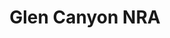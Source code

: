 ---
unit_code: "GLCA"
unit_name: "Glen Canyon NRA"
unit_type: "National Recreation Area"
nps_region: "Intermountain"
scalerank: 4
note: "null"
name: "Glen Canyon NRA"
featureclass: "National Park Service"
geojson: >-
  {"type":"Feature","properties":{},"geometry":{"type":"Polygon","coordinates":[[[-110.00028483072917,37.261433919270836],[-110.00028483072917,37.261433919270836],[-109.9471435546875,37.261433919270836],[-109.9471435546875,37.23246256510417],[-109.9697265625,37.209920247395836],[-109.98909505208334,37.223103841145836],[-109.99796549479167,37.23502604166667],[-110.06685384114584,37.26542154947917],[-110.12455240885417,37.313557942708336],[-110.15901692708334,37.329833984375],[-110.20402018229167,37.3275146484375],[-110.26700846354167,37.302815755208336],[-110.2890625,37.29960123697917],[-110.29683430989584,37.30289713541667],[-110.3128662109375,37.3173828125],[-110.323486328125,37.3206787109375],[-110.3345947265625,37.31766764322917],[-110.35603841145834,37.30362955729167],[-110.36848958333334,37.29960123697917],[-110.412109375,37.29911295572917],[-110.429931640625,37.29337565104167],[-110.44417317708334,37.28202311197917],[-110.450439453125,37.27909342447917],[-110.458740234375,37.27872721354167],[-110.47688802083334,37.28068033854167],[-110.48457845052084,37.27909342447917],[-110.5029296875,37.2646484375],[-110.5205078125,37.24613444010417],[-110.5394287109375,37.23075358072917],[-110.56640625,37.225056966145836],[-110.56636555989584,37.221394856770836],[-110.57051595052084,37.22216796875],[-110.58455403645834,37.228719075520836],[-110.588134765625,37.2335205078125],[-110.6060791015625,37.249226888020836],[-110.6109619140625,37.252156575520836],[-110.6163330078125,37.2542724609375],[-110.6220703125,37.255452473958336],[-110.62837727864584,37.25528971354167],[-110.6343994140625,37.253499348958336],[-110.639892578125,37.250325520833336],[-110.64449055989584,37.24601236979167],[-110.649658203125,37.2392578125],[-110.650634765625,37.23685709635417],[-110.65083821614584,37.23356119791667],[-110.654296875,37.22599283854167],[-110.654296875,37.224446614583336],[-110.64168294270834,37.21329752604167],[-110.64339192708334,37.194905598958336],[-110.658203125,37.1790771484375],[-110.68143717447917,37.17236328125],[-110.87320963541667,37.178548177083336],[-110.89644368489584,37.171712239583336],[-110.91666666666667,37.155843098958336],[-110.9349365234375,37.13761393229167],[-110.95206705729167,37.12394205729167],[-110.97090657552084,37.11588541666667],[-111.01680501302084,37.10502115885417],[-111.0377197265625,37.10343424479167],[-111.06306966145834,37.10489908854167],[-111.0765380859375,37.10404459635417],[-111.08585611979167,37.099690755208336],[-111.08793131510417,37.095052083333336],[-111.08984375,37.08487955729167],[-111.0926513671875,37.082967122395836],[-111.09859212239584,37.08487955729167],[-111.10555013020834,37.089111328125],[-111.1103515625,37.093505859375],[-111.1097412109375,37.09598795572917],[-111.16678873697917,37.08756510416667],[-111.170166015625,37.08219401041667],[-111.171142578125,37.065877278645836],[-111.161865234375,37.04752604166667],[-111.13297526041667,37.02030436197917],[-111.14383951822917,37.01407877604167],[-111.1571044921875,37.01822916666667],[-111.18611653645834,37.03910319010417],[-111.1990966796875,37.041951497395836],[-111.21162923177084,37.03446451822917],[-111.21687825520834,37.02213541666667],[-111.21651204427084,37.00760904947917],[-111.21211751302084,36.99357096354167],[-111.22330729166667,36.9970703125],[-111.23697916666667,37.003865559895836],[-111.24873860677084,37.01334635416667],[-111.25370279947917,37.024617513020836],[-111.2567138671875,37.04117838541667],[-111.26363118489584,37.038411458333336],[-111.27762858072917,37.017781575520836],[-111.29288736979167,37.01078287760417],[-111.36356608072917,37.00785319010417],[-111.385498046875,37.00016276041667],[-111.39302571614584,36.99560546875],[-111.37479654947917,36.988240559895836],[-111.37125651041667,36.97648111979167],[-111.37565104166667,36.964803059895836],[-111.38716634114584,36.959431966145836],[-111.40767415364584,36.95682779947917],[-111.458984375,36.94144694010417],[-111.47342936197917,36.93216959635417],[-111.50459798177084,36.90234375],[-111.52290852864584,36.88920084635417],[-111.54842122395834,36.88053385416667],[-111.55757649739584,36.87345377604167],[-111.56205240885417,36.866414388020836],[-111.55562337239584,36.86112467447917],[-111.55460611979167,36.856404622395836],[-111.55562337239584,36.85172526041667],[-111.55851236979167,36.849568684895836],[-111.56392415364584,36.85026041666667],[-111.56929524739584,36.85196940104167],[-111.5738525390625,36.85428873697917],[-111.57674153645834,36.85685221354167],[-111.60847981770834,36.84379069010417],[-111.62996419270834,36.821980794270836],[-111.63179524739584,36.81852213541667],[-111.6324462890625,36.81852213541667],[-111.66141764322917,36.81852213541667],[-111.622802734375,36.8909912109375],[-111.56966145833334,36.8909912109375],[-111.56966145833334,36.905476888020836],[-111.53104654947917,36.91996256510417],[-111.53104654947917,36.96341959635417],[-111.55037434895834,36.9779052734375],[-111.58414713541667,36.9779052734375],[-111.61796061197917,37.002034505208336],[-111.59867350260417,37.035847981770836],[-111.63728841145834,37.035847981770836],[-111.63728841145834,37.09379069010417],[-111.5455322265625,37.09379069010417],[-111.5455322265625,37.1082763671875],[-111.50687662760417,37.1082763671875],[-111.50687662760417,37.137288411458336],[-111.36201985677084,37.137288411458336],[-111.36201985677084,37.166219075520836],[-111.40067545572917,37.180745442708336],[-111.40067545572917,37.209676106770836],[-111.3282470703125,37.209676106770836],[-111.3282470703125,37.224202473958336],[-111.23649088541667,37.224202473958336],[-111.23649088541667,37.209676106770836],[-111.05782063802084,37.209676106770836],[-111.05782063802084,37.23868815104167],[-111.01920572916667,37.23868815104167],[-111.01920572916667,37.296590169270836],[-111.03849283854167,37.32560221354167],[-111.0771484375,37.33524576822917],[-111.072265625,37.354573567708336],[-111.01920572916667,37.354573567708336],[-111.01920572916667,37.39798990885417],[-111.09159342447917,37.39798990885417],[-111.09159342447917,37.426961263020836],[-111.14473470052084,37.426961263020836],[-111.14473470052084,37.45597330729167],[-111.09159342447917,37.45597330729167],[-111.09159342447917,37.513916015625],[-111.12540690104167,37.513916015625],[-111.12540690104167,37.538045247395836],[-111.19303385416667,37.538045247395836],[-111.19303385416667,37.581502278645836],[-111.21720377604167,37.581502278645836],[-111.21720377604167,37.6104736328125],[-111.29923502604167,37.6104736328125],[-111.29923502604167,37.644287109375],[-111.23649088541667,37.658772786458336],[-111.27030436197917,37.69742838541667],[-111.18339029947917,37.69742838541667],[-111.18339029947917,37.711873372395836],[-111.0867919921875,37.711873372395836],[-111.072265625,37.668416341145836],[-110.97574869791667,37.67325846354167],[-110.93709309895834,37.67325846354167],[-110.91776529947917,37.658772786458336],[-110.89363606770834,37.600830078125],[-110.86466471354167,37.600830078125],[-110.8115234375,37.600830078125],[-110.8115234375,37.62980143229167],[-110.75358072916667,37.62980143229167],[-110.73909505208334,37.571858723958336],[-110.71012369791667,37.571858723958336],[-110.71012369791667,37.591145833333336],[-110.67635091145834,37.591145833333336],[-110.64737955729167,37.57670084635417],[-110.64737955729167,37.6104736328125],[-110.6038818359375,37.62980143229167],[-110.5845947265625,37.66361490885417],[-110.54593912760417,37.66361490885417],[-110.55078125,37.69742838541667],[-110.56526692708334,37.69742838541667],[-110.56526692708334,37.74088541666667],[-110.53145345052084,37.74088541666667],[-110.53145345052084,37.856770833333336],[-110.47835286458334,37.856770833333336],[-110.47835286458334,37.92919921875],[-110.42041015625,37.92919921875],[-110.42041015625,38.0595703125],[-110.36726888020834,38.0595703125],[-110.36726888020834,37.97265625],[-110.3431396484375,37.97265625],[-110.3431396484375,37.943684895833336],[-110.265869140625,37.943684895833336],[-110.265869140625,37.97265625],[-110.203125,37.97265625],[-110.203125,38.1513671875],[-110.16446940104167,38.1513671875],[-110.16446940104167,38.23828125],[-110.18379720052084,38.23828125],[-110.18379720052084,38.28173828125],[-110.16446940104167,38.28173828125],[-110.16446940104167,38.36865234375],[-110.1451416015625,38.36865234375],[-110.1451416015625,38.412109375],[-110.10652669270834,38.42655436197917],[-110.10652669270834,38.45556640625],[-110.07271321614584,38.47001139322917],[-110.07271321614584,38.4990234375],[-110.0244140625,38.4990234375],[-110.0147705078125,38.465169270833336],[-110.05342610677084,38.465169270833336],[-110.05342610677084,38.378255208333336],[-110.0244140625,38.378255208333336],[-109.98095703125,38.33964029947917],[-109.98095703125,38.3106689453125],[-109.961669921875,38.3106689453125],[-109.961669921875,38.28173828125],[-110.0147705078125,38.27689615885417],[-110.05342610677084,38.26236979166667],[-110.05342610677084,38.1513671875],[-110.06787109375,38.1513671875],[-110.06787109375,38.10302734375],[-110.1016845703125,38.10302734375],[-110.1016845703125,38.074055989583336],[-110.03889973958334,38.074055989583336],[-110.03889973958334,38.0595703125],[-110.0147705078125,38.0595703125],[-110.0147705078125,37.987141927083336],[-110.09688313802084,37.97265625],[-110.130615234375,37.96219889322917],[-110.1436767578125,37.935628255208336],[-110.17667643229167,37.89188639322917],[-110.178955078125,37.856770833333336],[-110.3431396484375,37.856770833333336],[-110.3431396484375,37.769856770833336],[-110.376953125,37.769856770833336],[-110.376953125,37.682942708333336],[-110.3865966796875,37.66361490885417],[-110.439697265625,37.66361490885417],[-110.439697265625,37.634602864583336],[-110.45902506510417,37.60868326822917],[-110.522216796875,37.60868326822917],[-110.522216796875,37.44632975260417],[-110.62320963541667,37.44632975260417],[-110.62320963541667,37.38834635416667],[-110.69563802083334,37.38834635416667],[-110.69083658854167,37.310384114583336],[-110.6376953125,37.310384114583336],[-110.6376953125,37.27591959635417],[-110.6038818359375,37.271077473958336],[-110.55562337239584,37.27591959635417],[-110.55562337239584,37.2904052734375],[-110.51216634114584,37.2904052734375],[-110.50248209635417,37.314534505208336],[-110.439697265625,37.314534505208336],[-110.439697265625,37.3338623046875],[-110.24169921875,37.3338623046875],[-110.24169921875,37.348347981770836],[-110.09688313802084,37.348347981770836],[-110.09688313802084,37.31937662760417],[-110.07755533854167,37.31937662760417],[-110.03889973958334,37.27591959635417],[-110.00028483072917,37.27591959635417],[-110.00028483072917,37.261433919270836]]]}}
number: 105
title: "Glen Canyon NRA"
---